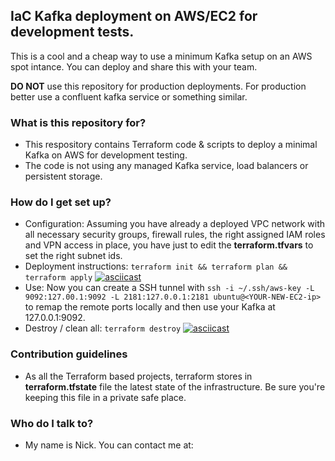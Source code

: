 ## IaC Kafka deployment on AWS/EC2 for development tests. 
This is a cool and a cheap way to use a minimum Kafka setup on an AWS spot intance. You can deploy and share this with your team. 

**DO NOT** use this repository for production deployments. For production better use a confluent kafka service or something similar.
### What is this repository for?

* This respository contains Terraform code & scripts to deploy a minimal Kafka on AWS for development testing.
* The code is not using any managed Kafka service, load balancers or persistent storage.

### How do I get set up?

* Configuration: Assuming you have already a deployed VPC network with all necessary security groups, firewall rules, the right assigned IAM roles and VPN access in place, you have just to edit the **terraform.tfvars** to set the right subnet ids.
* Deployment instructions: ```terraform init && terraform plan && terraform apply```
[![asciicast](https://asciinema.org/a/FT26sm1HasdVGJAnwRVdvdVat.png)](https://asciinema.org/a/FT26sm1HasdVGJAnwRVdvdVat)
* Use: Now you can create a SSH tunnel with ```ssh -i ~/.ssh/aws-key -L 9092:127.00.1:9092 -L 2181:127.0.0.1:2181 ubuntu@<YOUR-NEW-EC2-ip>``` to remap the remote ports locally and then use your Kafka at 127.0.0.1:9092.
* Destroy / clean all: 
  ```terraform destroy```
[![asciicast](https://asciinema.org/a/qfI7tGlamMVewwriyU2Xq4PAj.png)](https://asciinema.org/a/qfI7tGlamMVewwriyU2Xq4PAj)

### Contribution guidelines

* As all the Terraform based projects, terraform stores in **terraform.tfstate** file the latest state of the infrastructure. Be sure you're keeping this file in a private safe place.

### Who do I talk to?

* My name is Nick. You can contact me at: 
